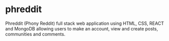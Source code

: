 # phreddit
Phreddit (Phony Reddit) full stack web application using HTML, CSS, REACT and MongoDB allowing users to make an account, view and create posts, communities and comments.
